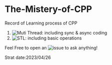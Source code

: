 # The-Mistery-of-CPP
Record of Learning process of CPP

1. ![Muti Thread](https://github.com/Raozey/The-Mistery-of-Cpp/tree/main/muti-thread): including sync & async coding
2. ![STL](https://github.com/Raozey/The-Mistery-of-Cpp/tree/main/STl): including basic operations

Feel Free to open an ![issue](https://github.com/Raozey/The-Mistery-of-Cpp/issues/new) to ask anything!



Strat date:2023/04/26
